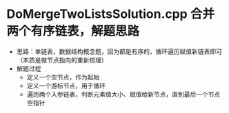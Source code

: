 # DoMergeTwoListsSolution.cpp 合并两个有序链表，解题思路
* 思路：单链表，数据结构概念题，因为都是有序的，循环遍历赋值新链表即可（本质是做节点指向的重新梳理）
* 解题过程
  * 定义一个空节点，作为起始
  * 定义一个游标节点，用于循环
  * 遍历两个入参链表，判断元素值大小、赋值给新节点，直到最后一个节点空指针
